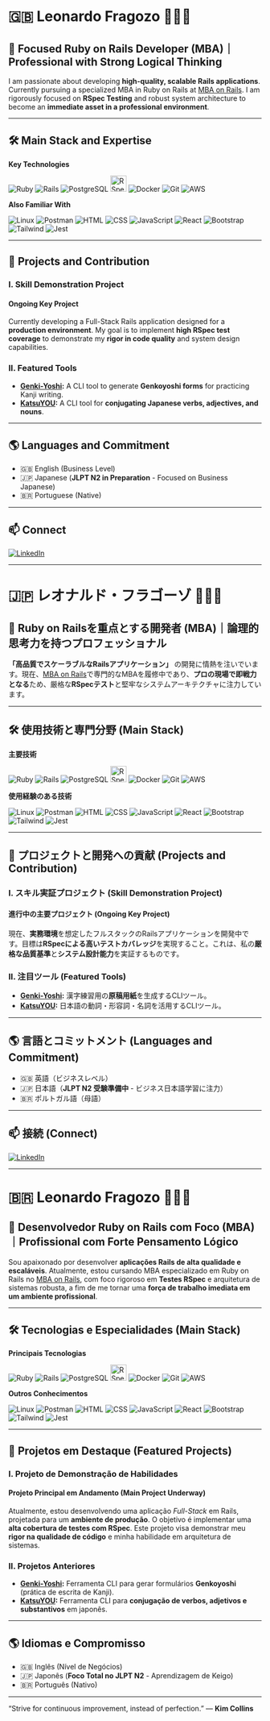 # 🇬🇧 Leonardo Fragozo 🙋🏻‍♂️

## 🎩 Focused Ruby on Rails Developer (MBA)｜Professional with Strong Logical Thinking

I am passionate about developing **high-quality, scalable Rails applications**. Currently pursuing a specialized MBA in Ruby on Rails at [MBA on Rails](https://mbaonrails.com.br/). I am rigorously focused on **RSpec Testing** and robust system architecture to become an **immediate asset in a professional environment**.

---

## 🛠️ Main Stack and Expertise

**Key Technologies**

![Ruby](https://skillicons.dev/icons?i=ruby)
![Rails](https://skillicons.dev/icons?i=rails)
![PostgreSQL](https://skillicons.dev/icons?i=postgres)
<img src="https://www.svgrepo.com/show/374053/rspec.svg" alt="RSpec" width="32" height="32" />
![Docker](https://skillicons.dev/icons?i=docker)
![Git](https://skillicons.dev/icons?i=git)
![AWS](https://skillicons.dev/icons?i=aws)

**Also Familiar With**

![Linux](https://skillicons.dev/icons?i=linux)
![Postman](https://skillicons.dev/icons?i=postman)
![HTML](https://skillicons.dev/icons?i=html)
![CSS](https://skillicons.dev/icons?i=css)
![JavaScript](https://skillicons.dev/icons?i=js)
![React](https://skillicons.dev/icons?i=react)
![Bootstrap](https://skillicons.dev/icons?i=bootstrap)
![Tailwind](https://skillicons.dev/icons?i=tailwind)
![Jest](https://skillicons.dev/icons?i=jest)

---

## 💼 Projects and Contribution

### I. Skill Demonstration Project
#### Ongoing Key Project
Currently developing a Full-Stack Rails application designed for a **production environment**. My goal is to implement **high RSpec test coverage** to demonstrate my **rigor in code quality** and system design capabilities.

### II. Featured Tools
* **[Genki-Yoshi](https://github.com/FragozoLeonardo/Genki-Yoshi):** A CLI tool to generate **Genkoyoshi forms** for practicing Kanji writing.
* **[KatsuYOU](https://github.com/FragozoLeonardo/KatsuYOU):** A CLI tool for **conjugating Japanese verbs, adjectives, and nouns**.

---

## 🌎 Languages and Commitment

* 🇬🇧 English (Business Level)
* 🇯🇵 Japanese (**JLPT N2 in Preparation** - Focused on Business Japanese)
* 🇧🇷 Portuguese (Native)

---

## 📫 Connect

[![LinkedIn](https://skillicons.dev/icons?i=linkedin)](https://linkedin.com/in/leonardo-fragozo)

---
# 🇯🇵 レオナルド・フラゴーゾ 🙋🏻‍♂️

## 🎩 Ruby on Railsを重点とする開発者 (MBA)｜論理的思考力を持つプロフェッショナル

**「高品質でスケーラブルなRailsアプリケーション」** の開発に情熱を注いでいます。現在、[MBA on Rails](https://mbaonrails.com.br/)で専門的なMBAを履修中であり、**プロの現場で即戦力となる**ため、厳格な**RSpecテスト**と堅牢なシステムアーキテクチャに注力しています。

---

## 🛠️ 使用技術と専門分野 (Main Stack)

**主要技術**

![Ruby](https://skillicons.dev/icons?i=ruby)
![Rails](https://skillicons.dev/icons?i=rails)
![PostgreSQL](https://skillicons.dev/icons?i=postgres)
<img src="https://www.svgrepo.com/show/374053/rspec.svg" alt="RSpec" width="32" height="32" />
![Docker](https://skillicons.dev/icons?i=docker)
![Git](https://skillicons.dev/icons?i=git)
![AWS](https://skillicons.dev/icons?i=aws)

**使用経験のある技術**

![Linux](https://skillicons.dev/icons?i=linux)
![Postman](https://skillicons.dev/icons?i=postman)
![HTML](https://skillicons.dev/icons?i=html)
![CSS](https://skillicons.dev/icons?i=css)
![JavaScript](https://skillicons.dev/icons?i=js)
![React](https://skillicons.dev/icons?i=react)
![Bootstrap](https://skillicons.dev/icons?i=bootstrap)
![Tailwind](https://skillicons.dev/icons?i=tailwind)
![Jest](https://skillicons.dev/icons?i=jest)

---

## 💼 プロジェクトと開発への貢献 (Projects and Contribution)

### I. スキル実証プロジェクト (Skill Demonstration Project)
#### 進行中の主要プロジェクト (Ongoing Key Project)
現在、**実務環境**を想定したフルスタックのRailsアプリケーションを開発中です。目標は**RSpecによる高いテストカバレッジ**を実現すること。これは、私の**厳格な品質基準**と**システム設計能力**を実証するものです。

### II. 注目ツール (Featured Tools)
* **[Genki-Yoshi](https://github.com/FragozoLeonardo/Genki-Yoshi):** 漢字練習用の**原稿用紙**を生成するCLIツール。
* **[KatsuYOU](https://github.com/FragozoLeonardo/KatsuYOU):** 日本語の動詞・形容詞・名詞を活用するCLIツール。

---

## 🌎 言語とコミットメント (Languages and Commitment)

* 🇬🇧 英語（ビジネスレベル）
* 🇯🇵 日本語（**JLPT N2 受験準備中** - ビジネス日本語学習に注力）
* 🇧🇷 ポルトガル語（母語）

---

## 📫 接続 (Connect)

[![LinkedIn](https://skillicons.dev/icons?i=linkedin)](https://linkedin.com/in/leonardo-fragozo)

---
# 🇧🇷 Leonardo Fragozo 🙋🏻‍♂️

## 🎩 Desenvolvedor Ruby on Rails com Foco (MBA)｜Profissional com Forte Pensamento Lógico

Sou apaixonado por desenvolver **aplicações Rails de alta qualidade e escaláveis**. Atualmente, estou cursando MBA especializado em Ruby on Rails no [MBA on Rails](https://mbaonrails.com.br/), com foco rigoroso em **Testes RSpec** e arquitetura de sistemas robusta, a fim de me tornar uma **força de trabalho imediata em um ambiente profissional**.

---

## 🛠️ Tecnologias e Especialidades (Main Stack)

**Principais Tecnologias**

![Ruby](https://skillicons.dev/icons?i=ruby)
![Rails](https://skillicons.dev/icons?i=rails)
![PostgreSQL](https://skillicons.dev/icons?i=postgres)
<img src="https://www.svgrepo.com/show/374053/rspec.svg" alt="RSpec" width="32" height="32" />
![Docker](https://skillicons.dev/icons?i=docker)
![Git](https://skillicons.dev/icons?i=git)
![AWS](https://skillicons.dev/icons?i=aws)

**Outros Conhecimentos**

![Linux](https://skillicons.dev/icons?i=linux)
![Postman](https://skillicons.dev/icons?i=postman)
![HTML](https://skillicons.dev/icons?i=html)
![CSS](https://skillicons.dev/icons?i=css)
![JavaScript](https://skillicons.dev/icons?i=js)
![React](https://skillicons.dev/icons?i=react)
![Bootstrap](https://skillicons.dev/icons?i=bootstrap)
![Tailwind](https://skillicons.dev/icons?i=tailwind)
![Jest](https://skillicons.dev/icons?i=jest)

---

## 💼 Projetos em Destaque (Featured Projects)

### I. Projeto de Demonstração de Habilidades
#### Projeto Principal em Andamento (Main Project Underway)
Atualmente, estou desenvolvendo uma aplicação *Full-Stack* em Rails, projetada para um **ambiente de produção**. O objetivo é implementar uma **alta cobertura de testes com RSpec**. Este projeto visa demonstrar meu **rigor na qualidade de código** e minha habilidade em arquitetura de sistemas.

### II. Projetos Anteriores
* **[Genki-Yoshi](https://github.com/FragozoLeonardo/Genki-Yoshi):** Ferramenta CLI para gerar formulários **Genkoyoshi** (prática de escrita de Kanji).
* **[KatsuYOU](https://github.com/FragozoLeonardo/KatsuYOU):** Ferramenta CLI para **conjugação de verbos, adjetivos e substantivos** em japonês.

---

## 🌎 Idiomas e Compromisso

* 🇬🇧 Inglês (Nível de Negócios)
* 🇯🇵 Japonês (**Foco Total no JLPT N2** - Aprendizagem de Keigo)
* 🇧🇷 Português (Nativo)

---

“Strive for continuous improvement, instead of perfection.” — **Kim Collins**
